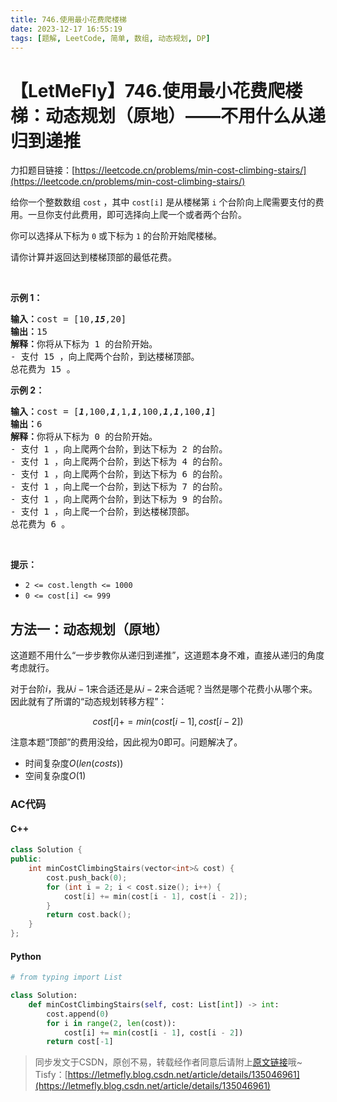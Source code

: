 ```yaml
---
title: 746.使用最小花费爬楼梯
date: 2023-12-17 16:55:19
tags: [题解, LeetCode, 简单, 数组, 动态规划, DP]
---
```


# 【LetMeFly】746.使用最小花费爬楼梯：动态规划（原地）——不用什么从递归到递推

力扣题目链接：[https://leetcode.cn/problems/min-cost-climbing-stairs/](https://leetcode.cn/problems/min-cost-climbing-stairs/)

<p>给你一个整数数组 <code>cost</code> ，其中 <code>cost[i]</code> 是从楼梯第 <code>i</code> 个台阶向上爬需要支付的费用。一旦你支付此费用，即可选择向上爬一个或者两个台阶。</p>

<p>你可以选择从下标为 <code>0</code> 或下标为 <code>1</code> 的台阶开始爬楼梯。</p>

<p>请你计算并返回达到楼梯顶部的最低花费。</p>

<p>&nbsp;</p>

<p><strong>示例 1：</strong></p>

<pre>
<strong>输入：</strong>cost = [10,<em><strong>15</strong></em>,20]
<strong>输出：</strong>15
<strong>解释：</strong>你将从下标为 1 的台阶开始。
- 支付 15 ，向上爬两个台阶，到达楼梯顶部。
总花费为 15 。
</pre>

<p><strong>示例 2：</strong></p>

<pre>
<strong>输入：</strong>cost = [<em><strong>1</strong></em>,100,<em><strong>1</strong></em>,1,<em><strong>1</strong></em>,100,<em><strong>1</strong></em>,<em><strong>1</strong></em>,100,<em><strong>1</strong></em>]
<strong>输出：</strong>6
<strong>解释：</strong>你将从下标为 0 的台阶开始。
- 支付 1 ，向上爬两个台阶，到达下标为 2 的台阶。
- 支付 1 ，向上爬两个台阶，到达下标为 4 的台阶。
- 支付 1 ，向上爬两个台阶，到达下标为 6 的台阶。
- 支付 1 ，向上爬一个台阶，到达下标为 7 的台阶。
- 支付 1 ，向上爬两个台阶，到达下标为 9 的台阶。
- 支付 1 ，向上爬一个台阶，到达楼梯顶部。
总花费为 6 。
</pre>

<p>&nbsp;</p>

<p><strong>提示：</strong></p>

<ul>
	<li><code>2 &lt;= cost.length &lt;= 1000</code></li>
	<li><code>0 &lt;= cost[i] &lt;= 999</code></li>
</ul>


    
## 方法一：动态规划（原地）

这道题不用什么“一步步教你从递归到递推”，这道题本身不难，直接从递归的角度考虑就行。

对于台阶$i$，我从$i-1$来合适还是从$i-2$来合适呢？当然是哪个花费小从哪个来。因此就有了所谓的“动态规划转移方程”：

$$cost[i] += min(cost[i - 1], cost[i - 2])$$

注意本题“顶部”的费用没给，因此视为$0$即可。问题解决了。

+ 时间复杂度$O(len(costs))$
+ 空间复杂度$O(1)$

### AC代码

#### C++

```cpp
class Solution {
public:
    int minCostClimbingStairs(vector<int>& cost) {
        cost.push_back(0);
        for (int i = 2; i < cost.size(); i++) {
            cost[i] += min(cost[i - 1], cost[i - 2]);
        }
        return cost.back();
    }
};
```

#### Python

```python
# from typing import List

class Solution:
    def minCostClimbingStairs(self, cost: List[int]) -> int:
        cost.append(0)
        for i in range(2, len(cost)):
            cost[i] += min(cost[i - 1], cost[i - 2])
        return cost[-1]
```

> 同步发文于CSDN，原创不易，转载经作者同意后请附上[原文链接](https://blog.letmefly.xyz/2023/12/17/LeetCode%200746.%E4%BD%BF%E7%94%A8%E6%9C%80%E5%B0%8F%E8%8A%B1%E8%B4%B9%E7%88%AC%E6%A5%BC%E6%A2%AF/)哦~
> Tisfy：[https://letmefly.blog.csdn.net/article/details/135046961](https://letmefly.blog.csdn.net/article/details/135046961)
